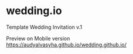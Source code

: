 # wedding.io
Template Wedding Invitation v.1

Preview on Mobile version https://audyalvasyha.github.io/wedding.github.io/
